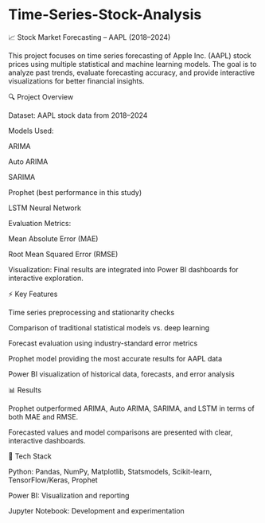 # Time-Series-Stock-Analysis
📈 Stock Market Forecasting – AAPL (2018–2024)

This project focuses on time series forecasting of Apple Inc. (AAPL) stock prices using multiple statistical and machine learning models. The goal is to analyze past trends, evaluate forecasting accuracy, and provide interactive visualizations for better financial insights.

🔍 Project Overview

Dataset: AAPL stock data from 2018–2024

Models Used:

ARIMA

Auto ARIMA

SARIMA

Prophet (best performance in this study)

LSTM Neural Network

Evaluation Metrics:

Mean Absolute Error (MAE)

Root Mean Squared Error (RMSE)

Visualization: Final results are integrated into Power BI dashboards for interactive exploration.

⚡ Key Features

Time series preprocessing and stationarity checks

Comparison of traditional statistical models vs. deep learning

Forecast evaluation using industry-standard error metrics

Prophet model providing the most accurate results for AAPL data

Power BI visualization of historical data, forecasts, and error analysis

📊 Results

Prophet outperformed ARIMA, Auto ARIMA, SARIMA, and LSTM in terms of both MAE and RMSE.

Forecasted values and model comparisons are presented with clear, interactive dashboards.

🚀 Tech Stack

Python: Pandas, NumPy, Matplotlib, Statsmodels, Scikit-learn, TensorFlow/Keras, Prophet

Power BI: Visualization and reporting

Jupyter Notebook: Development and experimentation
